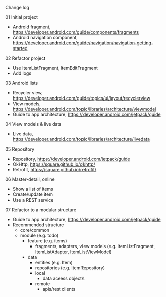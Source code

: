 Change log

01 Initial project

  - Android fragment, https://developer.android.com/guide/components/fragments
  - Android navigation component, https://developer.android.com/guide/navigation/navigation-getting-started

02 Refactor project

  - Use ItemListFragment, ItemEditFragment
  - Add logs

03 Android lists

  - Recycler view, https://developer.android.com/guide/topics/ui/layout/recyclerview
  - View models, https://developer.android.com/topic/libraries/architecture/viewmodel
  - Guide to app architecture, https://developer.android.com/jetpack/guide

04 View models & live data

  - Live data, https://developer.android.com/topic/libraries/architecture/livedata

05 Repository

  - Repository, https://developer.android.com/jetpack/guide
  - OkHttp, https://square.github.io/okhttp/
  - Retrofit, https://square.github.io/retrofit/

06 Master-detail, online

  - Show a list of items
  - Create/update item
  - Use a REST service

07 Refactor to a modular structure

  - Guide to app architecture, https://developer.android.com/jetpack/guide
  - Recommended structure
    - core/common
    - module (e.g. todo)
      - feature (e.g. items)
        - fragments, adapters, view models (e.g. ItemListFragment, ItemListAdapter, ItemListViewModel)
      - data
        - entities (e.g. Item)
        - repositories (e.g. ItemRepository)
        - local
          - data aceess objects
        - remote
          - apis/rest clients
